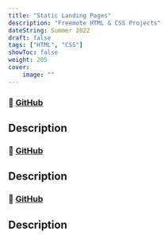 ```yaml
---
title: "Static Landing Pages"
description: "Freemote HTML & CSS Projects"
dateString: Summer 2022
draft: false
tags: ["HTML", "CSS"]
showToc: false
weight: 205
cover: 
    image: ""
---
```


### 🔗 [GitHub]()

## Description

### 🔗 [GitHub]()

## Description

### 🔗 [GitHub]()

## Description